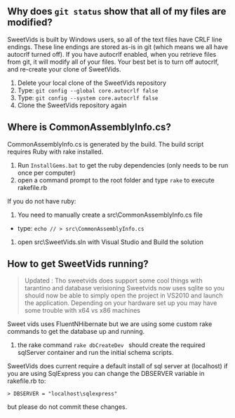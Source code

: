 Why does `git status` show that all of my files are modified?
--
SweetVids is built by Windows users, so all of the text files have CRLF line endings. These line endings are stored as-is in git (which means we all have autocrlf turned off).
If you have autocrlf enabled, when you retrieve files from git, it will modify all of your files. Your best bet is to turn off autocrlf, and re-create your clone of SweetVids.

1. Delete your local clone of the SweetVids repository
1. Type: `git config --global core.autocrlf false`
1. Type: `git config --system core.autocrlf false`
1. Clone the SweetVids repository again

Where is CommonAssemblyInfo.cs?
--

CommonAssemblyInfo.cs is generated by the build. The build script requires Ruby with rake installed.

1. Run `InstallGems.bat` to get the ruby dependencies (only needs to be run once per computer)
1. open a command prompt to the root folder and type `rake` to execute rakefile.rb

If you do not have ruby:

1. You need to manually create a src\CommonAssemblyInfo.cs file 

  * type: `echo // > src\CommonAssemblyInfo.cs`
1. open src\SweetVids.sln with Visual Studio and Build the solution

How to get SweetVids running?
--
 > Updated : Tho sweetvids does support some cool things with tarantino and database verisioning
 > Sweetvids now uses sqlite so you should now be able to simply open the project in VS2010 and 
 > launch the application. Depending on your hardware set up you may have some trouble with x64 vs x86 machines
 
Sweet vids uses FluentNHibernate but we are using some custom rake commands to get the database up and running.

1. the rake command `rake dbCreateDev ` should create the required sqlServer container and run the initial schema scripts.

SweetVids does current require a default install of sql server at (localhost) if you are using SqlExpress 
you can change the DBSERVER variable in rakefile.rb to: 

	> DBSERVER = "localhost\sqlexpress"
	
but please do not commit these changes.
